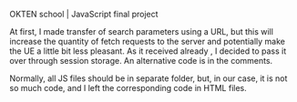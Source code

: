 OKTEN school | JavaScript final project

At first, I made transfer of search parameters using a URL, but this will increase the quantity of fetch 
requests to the server and potentially make the UE a little bit less pleasant.
As it received already , I decided to pass it over through session storage.
An alternative code is in the comments.

Normally, all JS files should be in separate folder, but, in our case, it is not so much code, and 
I left the corresponding code in HTML files. 